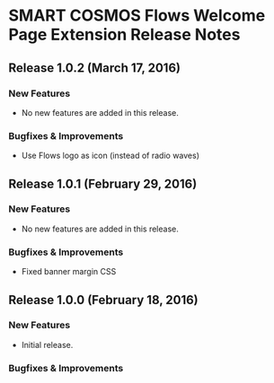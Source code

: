# SMART COSMOS Flows Welcome Page Extension Release Notes

## Release 1.0.2 (March 17, 2016)

### New Features

* No new features are added in this release.

### Bugfixes & Improvements

* Use Flows logo as icon (instead of radio waves)

## Release 1.0.1 (February 29, 2016)

### New Features

* No new features are added in this release.

### Bugfixes & Improvements

* Fixed banner margin CSS

## Release 1.0.0 (February 18, 2016)

### New Features

* Initial release.

### Bugfixes & Improvements
